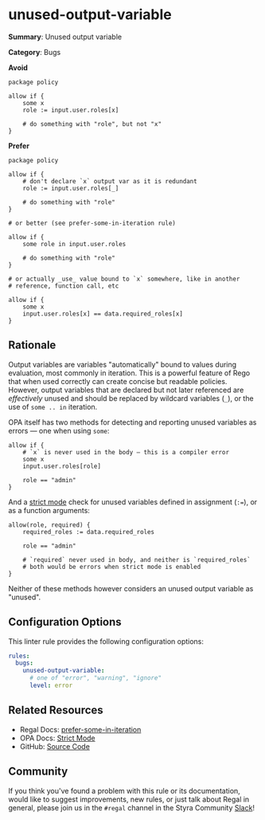 # unused-output-variable

**Summary**: Unused output variable

**Category**: Bugs

**Avoid**
```rego
package policy

allow if {
    some x
    role := input.user.roles[x]

    # do something with "role", but not "x"
}
```

**Prefer**
```rego
package policy

allow if {
    # don't declare `x` output var as it is redundant
    role := input.user.roles[_]

    # do something with "role"
}

# or better (see prefer-some-in-iteration rule)

allow if {
    some role in input.user.roles

    # do something with "role"
}

# or actually _use_ value bound to `x` somewhere, like in another
# reference, function call, etc

allow if {
    some x
    input.user.roles[x] == data.required_roles[x]
}
```

## Rationale

Output variables are variables "automatically" bound to values during evaluation, most commonly in iteration. This is
a powerful feature of Rego that when used correctly can create concise but readable policies. However, output variables
that are declared but not later referenced are _effectively_ unused and should be replaced by wildcard variables (`_`),
or the use of `some .. in` iteration.

OPA itself has two methods for detecting and reporting unused variables as errors — one when using `some`:

```rego
allow if {
    # `x` is never used in the body — this is a compiler error
    some x
    input.user.roles[role]

    role == "admin"
}
```

And a [strict mode](https://www.openpolicyagent.org/docs/policy-language/#strict-mode) check for unused
variables defined in assignment (`:=`), or as a function arguments:

```rego
allow(role, required) {
    required_roles := data.required_roles

    role == "admin"

    # `required` never used in body, and neither is `required_roles`
    # both would be errors when strict mode is enabled
}
```

Neither of these methods however considers an unused output variable as "unused".

## Configuration Options

This linter rule provides the following configuration options:

```yaml
rules:
  bugs:
    unused-output-variable:
      # one of "error", "warning", "ignore"
      level: error
```

## Related Resources

- Regal Docs: [prefer-some-in-iteration](https://docs.styra.com/regal/rules/style/prefer-some-in-iteration)
- OPA Docs: [Strict Mode](https://www.openpolicyagent.org/docs/policy-language/#strict-mode)
- GitHub: [Source Code](https://github.com/StyraInc/regal/blob/main/bundle/regal/rules/bugs/unused-output-variable/unused_output_variable.rego)

## Community

If you think you've found a problem with this rule or its documentation, would like to suggest improvements, new rules,
or just talk about Regal in general, please join us in the `#regal` channel in the Styra Community
[Slack](https://inviter.co/styra)!
